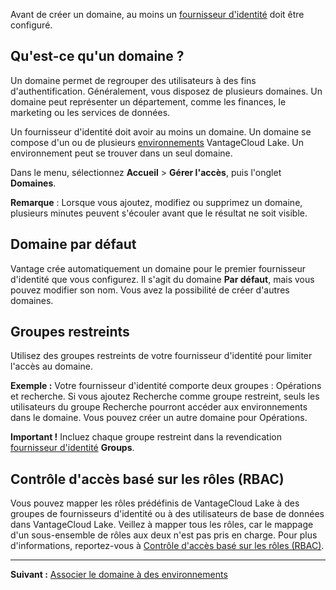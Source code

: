 Avant de créer un domaine, au moins un [fournisseur d'identité](whf1680184025148.md) doit être configuré.

Qu'est-ce qu'un domaine ?
-------------------------

Un domaine permet de regrouper des utilisateurs à des fins d'authentification. Généralement, vous disposez de plusieurs domaines. Un domaine peut représenter un département, comme les finances, le marketing ou les services de données.

Un fournisseur d'identité doit avoir au moins un domaine. Un domaine se compose d'un ou de plusieurs [environnements](sbt1640280496980.md) VantageCloud Lake. Un environnement peut se trouver dans un seul domaine.

Dans le menu, sélectionnez **Accueil** \> **Gérer l'accès**, puis l'onglet **Domaines**.

**Remarque** : Lorsque vous ajoutez, modifiez ou supprimez un domaine, plusieurs minutes peuvent s'écouler avant que le résultat ne soit visible.

Domaine par défaut
------------------

Vantage crée automatiquement un domaine pour le premier fournisseur d'identité que vous configurez. Il s'agit du domaine **Par défaut**, mais vous pouvez modifier son nom. Vous avez la possibilité de créer d'autres domaines.

Groupes restreints
------------------

Utilisez des groupes restreints de votre fournisseur d'identité pour limiter l'accès au domaine.

**Exemple :** Votre fournisseur d'identité comporte deux groupes : Opérations et recherche. Si vous ajoutez Recherche comme groupe restreint, seuls les utilisateurs du groupe Recherche pourront accéder aux environnements dans le domaine. Vous pouvez créer un autre domaine pour Opérations.

**Important !** Incluez chaque groupe restreint dans la revendication [fournisseur d'identité](whf1680184025148.md) **Groups**.

Contrôle d'accès basé sur les rôles (RBAC)
------------------------------------------

Vous pouvez mapper les rôles prédéfinis de VantageCloud Lake à des groupes de fournisseurs d'identité ou à des utilisateurs de base de données dans VantageCloud Lake. Veillez à mapper tous les rôles, car le mappage d'un sous-ensemble de rôles aux deux n'est pas pris en charge. Pour plus d'informations, reportez-vous à [Contrôle d'accès basé sur les rôles (RBAC)](https://docs.teradata.com/access/sources/dita/topic?dita:topicPath=jzo1722836167532.dita&utm_source=console&utm_medium=iph).

------------------------------------------------------------------------

**Suivant :** [Associer le domaine à des environnements](jbj1680184191443.md)
